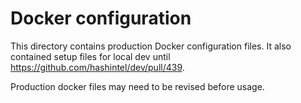 # Docker configuration

This directory contains production Docker configuration files.
It also contained setup files for local dev until https://github.com/hashintel/dev/pull/439.

Production docker files may need to be revised before usage.
